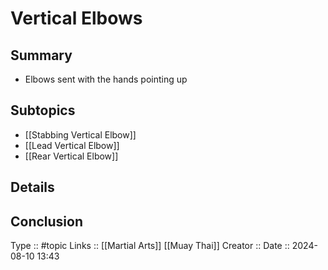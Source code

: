 # Vertical Elbows

## Summary

- Elbows sent with the hands pointing up
## Subtopics

- [[Stabbing Vertical Elbow]]
- [[Lead Vertical Elbow]]
- [[Rear Vertical Elbow]]
## Details

## Conclusion


Type :: #topic
Links :: [[Martial Arts]] [[Muay Thai]]
Creator ::
Date ::  2024-08-10 13:43